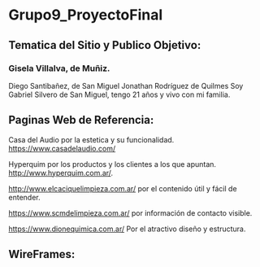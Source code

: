 # Grupo9_ProyectoFinal

##  Tematica del Sitio y Publico Objetivo:

### Gisela Villalva, de Muñiz.
Diego Santibañez, de San Miguel
Jonathan Rodríguez de Quilmes
Soy Gabriel Silvero de San Miguel, tengo 21 años y vivo con mi familia.
  
##  Paginas Web de Referencia:
Casa del Audio por la estetica y su funcionalidad.
https://www.casadelaudio.com/

Hyperquim por los productos y los clientes a los que apuntan. http://www.hyperquim.com.ar/.

http://www.elcaciquelimpieza.com.ar/  por el contenido útil y fácil de entender.

https://www.scmdelimpieza.com.ar/  por información de contacto visible.


https://www.dionequimica.com.ar/ Por el atractivo diseño y estructura.





##  WireFrames:


